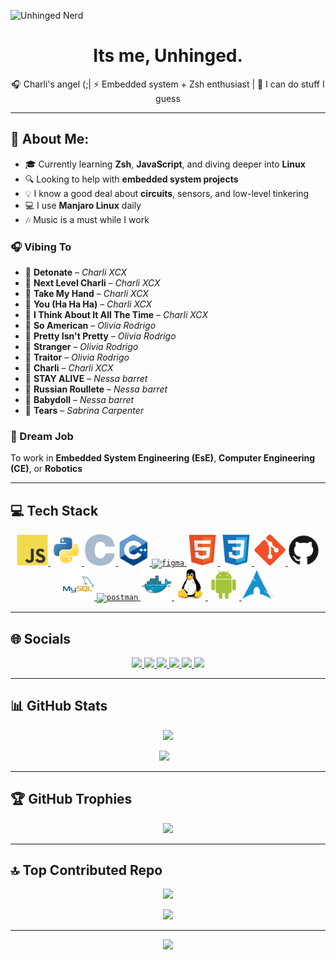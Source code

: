 
![Unhinged Nerd](https://github.com/user-attachments/assets/c6c13703-4a94-4675-818a-2089c34aab4f)

<h1 align="center">Its me, Unhinged.</h1>
<p align="center">🎧 Charli's angel (;| ⚡ Embedded system + Zsh enthusiast | 🔧 I can do stuff I guess</p>

---

## 💫 About Me:

- 🎓 Currently learning **Zsh**, **JavaScript**, and diving deeper into **Linux**
- 🔍 Looking to help with **embedded system projects**
- 💡 I know a good deal about **circuits**, sensors, and low-level tinkering
- 💻 I use **Manjaro Linux** daily
- 🎶 Music is a must while I work

### 🎧 Vibing To

- 🎵 **Detonate** – *Charli XCX*  
- 🎵 **Next Level Charli** – *Charli XCX*  
- 🎵 **Take My Hand** – *Charli XCX*  
- 🎵 **You (Ha Ha Ha)** – *Charli XCX*  
- 🎵 **I Think About It All The Time** – *Charli XCX*  
- 🎵 **So American** – *Olivia Rodrigo*  
- 🎵 **Pretty Isn't Pretty** – *Olivia Rodrigo*  
- 🎵 **Stranger** – *Olivia Rodrigo*
- 🎵 **Traitor** – *Olivia Rodrigo*
- 🎵 **Charli** – *Charli XCX*
- 🎵 **STAY ALIVE** – *Nessa barret*
- 🎵 **Russian Roullete** – *Nessa barret*
- 🎵 **Babydoll** – *Nessa barret*
- 🎵 **Tears** – *Sabrina Carpenter*

### 🌟 Dream Job
To work in **Embedded System Engineering (EsE)**, **Computer Engineering (CE)**, or **Robotics**

---

## 💻 Tech Stack
<p align="center">
    <a href="https://www.javascript.com/" target="_blank"> 
        <code><img src="https://raw.githubusercontent.com/devicons/devicon/2809b567852a4648062a2d3e7c1c531367458c0b/icons/javascript/javascript-original.svg" alt="JavaScript" width="50" height="50"/></code> 
    </a>
    <a href="https://www.python.org/" target="_blank"> 
        <code><img src="https://raw.githubusercontent.com/devicons/devicon/2809b567852a4648062a2d3e7c1c531367458c0b/icons/python/python-original.svg" alt="python" width="50" height="50"/></code> 
    </a> 
    <a href="https://devdocs.io/c/" target="_blank"> 
        <code><img src="https://raw.githubusercontent.com/devicons/devicon/2809b567852a4648062a2d3e7c1c531367458c0b/icons/c/c-original.svg" alt="c" width="50" height="50"/></code> 
    </a>
    <a href="https://devdocs.io/cpp/" target="_blank"> 
        <code><img src="https://raw.githubusercontent.com/devicons/devicon/2809b567852a4648062a2d3e7c1c531367458c0b/icons/cplusplus/cplusplus-original.svg" alt="c++" width="50" height="50"/></code> 
    </a>
    <a href="https://ubuntu.com/" target="_blank"> 
        <code><img src="https://cdn.jsdelivr.net/gh/devicons/devicon@latest/icons/figma/figma-original.svg" alt="figma" width="50" height="50"/></code> 
    </a>
    <a href="https://devdocs.io/html/" target="_blank"> 
        <code><img src="https://raw.githubusercontent.com/devicons/devicon/2809b567852a4648062a2d3e7c1c531367458c0b/icons/html5/html5-original.svg" alt="html" width="50" height="50"/></code> 
    </a>
    <a href="https://devdocs.io/css/" target="_blank"> 
        <code><img src="https://raw.githubusercontent.com/devicons/devicon/2809b567852a4648062a2d3e7c1c531367458c0b/icons/css3/css3-original.svg" alt="css" width="50" height="50"/></code> 
    </a> 
    <a href="https://git-scm.com/" target="_blank"> 
        <code><img src="https://raw.githubusercontent.com/devicons/devicon/2809b567852a4648062a2d3e7c1c531367458c0b/icons/git/git-original.svg" alt="git" width="50" height="50"/></code> 
    </a> 
    <a href="https://github.com/" target="_blank"> 
        <code><img src="https://raw.githubusercontent.com/devicons/devicon/2809b567852a4648062a2d3e7c1c531367458c0b/icons/github/github-original.svg" alt="github" width="50" height="50"/></code> 
    </a> 
    <a href="https://www.mysql.com/" target="_blank"> 
        <code><img src="https://raw.githubusercontent.com/devicons/devicon/2809b567852a4648062a2d3e7c1c531367458c0b/icons/mysql/mysql-original-wordmark.svg" alt="mysql" width="50" height="50"/></code> 
    </a> 
    <a href="https://postman.com" target="_blank"> 
        <code><img src="https://www.vectorlogo.zone/logos/getpostman/getpostman-icon.svg"" alt="postman" width="50" height="50"/></code> 
    </a> 
    <a href="https://docker.com" target="_blank"> 
        <code><img src="https://raw.githubusercontent.com/devicons/devicon/2809b567852a4648062a2d3e7c1c531367458c0b/icons/docker/docker-original.svg" alt="Docker" width="50" height="50"/></code> 
    </a> 
    <a href="https://www.linux.org/" target="_blank"> 
        <code><img src="https://raw.githubusercontent.com/devicons/devicon/2809b567852a4648062a2d3e7c1c531367458c0b/icons/linux/linux-original.svg" alt="linux" width="50" height="50"/></code> 
    </a>
    <a href="https://www.android.com/" target="_blank"> 
        <code><img src="https://raw.githubusercontent.com/devicons/devicon/2809b567852a4648062a2d3e7c1c531367458c0b/icons/android/android-original.svg" alt="android" width="50" height="50"/></code> 
    </a>
   <a href="https://archlinux.org/" target="_blank"> 
    <code><img src="https://raw.githubusercontent.com/devicons/devicon/master/icons/archlinux/archlinux-original.svg" alt="arch" width="50" height="50"/></code> 
</a>

</p>


---

## 🌐 Socials
<p align="center">
  <a href="https://instagram.com/unhinged_nerd_xcx">
    <img src="https://img.shields.io/badge/Instagram-%23E4405F.svg?logo=Instagram&logoColor=white" />
  </a>
  <a href="https://pinterest.com/Nonedudexcx">
    <img src="https://img.shields.io/badge/Pinterest-%23E60023.svg?logo=Pinterest&logoColor=white" />
  </a>
  <a href="https://reddit.com/user/InstructionOdd4073">
    <img src="https://img.shields.io/badge/Reddit-%23FF4500.svg?logo=Reddit&logoColor=white" />
  </a>
  <a href="https://tiktok.com/@unhinged_xcx">
    <img src="https://img.shields.io/badge/TikTok-%23000000.svg?logo=TikTok&logoColor=white" />
  </a>
  <a href="https://x.com/unhingednerdxcx">
    <img src="https://img.shields.io/badge/X-black.svg?logo=X&logoColor=white" />
  </a>
  <a href="https://codepen.io/unhingednerdxcx">
    <img src="https://img.shields.io/badge/Codepen-000000?logo=codepen&logoColor=white" />
  </a>
</p>


---

## 📊 GitHub Stats

<p align="center">
  <img src="https://github-readme-stats.vercel.app/api/top-langs/?username=unhingednerdxcx&theme=shadow_red&hide_border=false&include_all_commits=false&count_private=false&layout=compact" />
</p>

<p align="center">
  <img src="https://github-readme-stats.vercel.app/api?username=unhingednerdxcx&theme=shadow_red&hide_border=false&include_all_commits=false&count_private=false" />
  &nbsp;&nbsp;
</p>


---

## 🏆 GitHub Trophies

<p align="center">
  <img src="https://github-profile-trophy.vercel.app/?username=unhingednerdxcx&theme=radical&no-frame=false&no-bg=true&margin-w=4" />
</p>


---

## 🔝 Top Contributed Repo

<p align="center">
  <img src="https://github-contributor-stats.vercel.app/api?username=unhingednerdxcx&limit=5&theme=dark&combine_all_yearly_contributions=true" />
</p>

<p align="center">
  <a href="https://visitcount.itsvg.in">
    <img src="https://visitcount.itsvg.in/api?id=unhingednerdxcx&icon=1&color=4" />
  </a>
</p>


---
<p align="center">
  <img src="https://readme-typing-svg.herokuapp.com?font=Fira+Code&duration=2500&pause=1000&color=00FF00&center=true&vCenter=true&width=600&lines=XCX+for+life;Cpp+is+annoying;Music+forever;Zsh+%3E+Bash;Manjaro+user;Why+are+you+still+here" />
</p>


